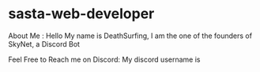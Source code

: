 # sasta-web-developer
About Me : Hello My name is DeathSurfing, I am the one of the founders of SkyNet, a Discord Bot 

Feel Free to Reach me on Discord: My discord username is 


